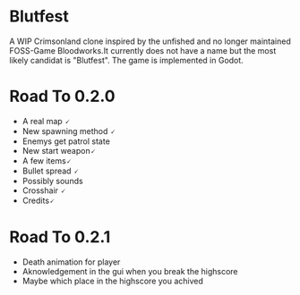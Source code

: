 # Blutfest
A WIP Crimsonland clone inspired by the unfished and no longer maintained FOSS-Game Bloodworks.It currently does not have a name but the most likely candidat is "Blutfest". The game is implemented in Godot.


# Road To 0.2.0
- A real map 🗸
- New spawning method 🗸
- Enemys get patrol state
- New start weapon🗸
- A few items🗸
- Bullet spread 🗸
- Possibly sounds
- Crosshair 🗸
- Credits🗸
# Road To 0.2.1
- Death animation for player
- Aknowledgement in the gui when you break the highscore
- Maybe which place in the highscore you achived
